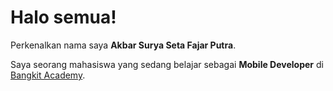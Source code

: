 # Halo semua! 

Perkenalkan nama saya **Akbar Surya Seta Fajar Putra**.<br>

Saya seorang mahasiswa yang sedang belajar sebagai **Mobile Developer** di [Bangkit Academy](https://grow.google/intl/id_id/bangkit/?tab=mobile-development).<br>


